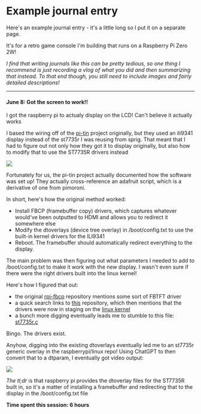 # Example journal entry
Here's an example journal entry - it's a little long so I put it on a separate page.

It's for a retro game console I'm building that runs on a Raspberry Pi Zero 2W!

*I find that writing journals like this can be pretty tedious, so one thing I recommend is just recording a vlog of what you did and then summarizing that instead. To that end though, you still need to include images and fairly detailed descriptions!*

---

#### June 8: Got the screen to work!!

I got the raspberry pi to actualy display on the LCD! Can't believe it actually works

I based the wiring off of the [pi-tin](https://github.com/jackw01/pi-tin) project originally, but they used an ili9341 display instead of the st7735r I was reusing from sprig. That meant that I had to figure out not only how they got it to display originally, but also how to modify that to use the ST7735R drivers instead

<img src="https://hc-cdn.hel1.your-objectstorage.com/s/v3/c48431039154826272fd3cc5fcc07abfdbc8dd84_image.png" style="max-width: 400px;"></img>

Fortunately for us, the pi-tin project actually documented how the software was set up! They actually cross-reference an adafruit script, which is a derivative of one from pimoroni. 

In short, here's how the original method worked:

- Install FBCP (framebuffer copy) drivers, which captures whatever would've been outputted to HDMI and allows you to redirect it somewhere else
- Modify the dtoverlays (device tree overlay) in /boot/config.txt to use the built-in kernel drivers for the ILI9341
- Reboot. The framebuffer should automatically redirect everything to the display.

The main problem was then figuring out what parameters I needed to add to /boot/config.txt to make it work with the new display. I wasn't even sure if there were the right drivers built into the linux kernel!

Here's how I figured that out:

- the original [rpi-fbcp](https://github.com/tasanakorn/rpi-fbcp) repository mentions some sort of FBTFT driver
- a quick search links to [this](https://github.com/notro/fbtft) repository, which then mentions that the drivers were now in staging on the [linux kernel](https://git.kernel.org/pub/scm/linux/kernel/git/gregkh/staging.git/tree/drivers/staging/fbtft?h=staging-testing)
- a bunch more digging eventually leads me to stumble to this file: [st7735r.c](https://github.com/torvalds/linux/blob/master/drivers/gpu/drm/tiny/st7735r.c)

Bingo. The drivers exist.

Anyhow, digging into the existing dtoverlays eventually led me to an st7735r generic overlay in the raspberrypi/linux repo! Using ChatGPT to then convert that to a dtparam, I eventually got video output:

<img src="https://hc-cdn.hel1.your-objectstorage.com/s/v3/47e8125f1950ef96977b173a2ed70ae04fae28c4_image.png" style="max-width: 400px;"></img>

*The tl;dr* is that raspberry pi provides the dtoverlay files for the ST7735R built in, so it's a matter of installing a framebuffer and redirecting that to the display in the /boot/config.txt file 

**Time spent this session: 6 hours**
